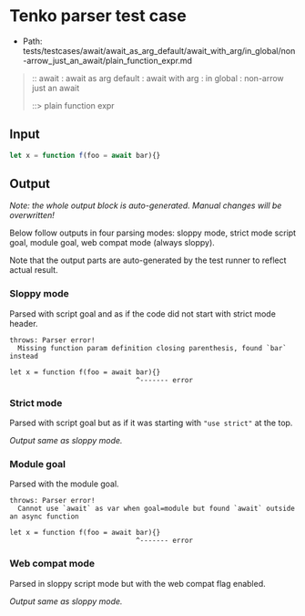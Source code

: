 # Tenko parser test case

- Path: tests/testcases/await/await_as_arg_default/await_with_arg/in_global/non-arrow_just_an_await/plain_function_expr.md

> :: await : await as arg default : await with arg : in global : non-arrow just an await
>
> ::> plain function expr

## Input

`````js
let x = function f(foo = await bar){}
`````

## Output

_Note: the whole output block is auto-generated. Manual changes will be overwritten!_

Below follow outputs in four parsing modes: sloppy mode, strict mode script goal, module goal, web compat mode (always sloppy).

Note that the output parts are auto-generated by the test runner to reflect actual result.

### Sloppy mode

Parsed with script goal and as if the code did not start with strict mode header.

`````
throws: Parser error!
  Missing function param definition closing parenthesis, found `bar` instead

let x = function f(foo = await bar){}
                               ^------- error
`````

### Strict mode

Parsed with script goal but as if it was starting with `"use strict"` at the top.

_Output same as sloppy mode._

### Module goal

Parsed with the module goal.

`````
throws: Parser error!
  Cannot use `await` as var when goal=module but found `await` outside an async function

let x = function f(foo = await bar){}
                               ^------- error
`````


### Web compat mode

Parsed in sloppy script mode but with the web compat flag enabled.

_Output same as sloppy mode._
